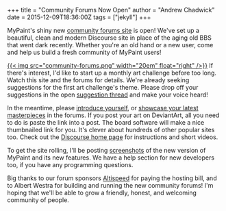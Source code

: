 +++
title = "Community Forums Now Open"
author = "Andrew Chadwick"
date = 2015-12-09T18:36:00Z
tags = ["jekyll"]
+++

MyPaint's shiny new [community forums site][forum] is open! We've set up a beautiful,
clean and modern Discourse site in place of the aging old BBS that went dark recently.
Whether you're an old hand or a new user, come and help us build a fresh community
of MyPaint users!

[{{< img src="community-forums.png" width="20em" float="right" />}}][forum]
If there's interest, I'd like to start up a monthly art challenge before too long.
Watch this site and the forums for details. We're already seeking suggestions for
the first art challenge's theme. Please drop off your suggestions in the open
[suggestion thread][forum.challengesuggest] and make your voice heard!

In the meantime, please [introduce yourself][forum.welcome], or [showcase your latest masterpieces][forum.artshow]
in the forums. If you post your art on DeviantArt, all you need to do is paste the
link into a post. The board software will make a nice thumbnailed link for you.
It's clever about hundreds of other popular sites too. Check out the [Discourse home page][discourse]
for instructions and short videos.

To get the site rolling, I'll be posting [screenshots][forum.screenshots] of the
new version of MyPaint and its new features. We have a help section for new developers
too, if you have any programming questions.

Big thanks to our forum sponsors [Altispeed][sponsor] for paying the hosting bill,
and to Albert Westra for building and running the new community forums! I'm hoping
that we'll be able to grow a friendly, honest, and welcoming community of people.

[sponsor]: http://www.altispeed.com/
[forum]: http://community.mypaint.org/
[forum.welcome]: http://community.mypaint.org/t/introduce-yourself/39
[forum.challengesuggest]: http://community.mypaint.org/t/suggestions-for-the-first-art-challenge/38
[forum.artshow]: http://community.mypaint.org/c/artshowcase
[forum.screenshots]: http://community.mypaint.org/t/screenshots-of-1-2-0-during-development/44
[discourse]: http://discourse.org
